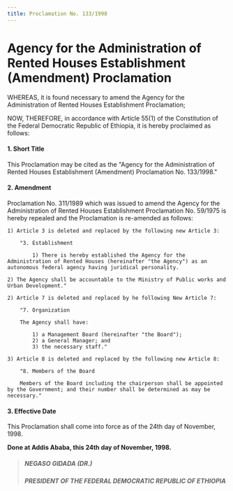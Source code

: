 ```yaml
---
title: Proclamation No. 133/1998
---
```


# Agency for the Administration of Rented Houses Establishment (Amendment) Proclamation

WHEREAS, it is found necessary to amend the Agency for the Administration of Rented Houses Establishment Proclamation;

NOW, THEREFORE, in accordance with Article 55(1) of the Constitution of the Federal Democratic Republic of Ethiopia, it is hereby proclaimed as follows:

#### 1. Short Title

This Proclamation may be cited as the "Agency for the Administration of Rented Houses Establishment (Amendment) Proclamation No. 133/1998."

#### 2. Amendment

Proclamation No. 311/1989 which was issued to amend the Agency for the Administration of Rented Houses Establishment Proclamation No. 59/1975 is hereby repealed and the Proclamation is re-amended as follows:

    1) Article 3 is deleted and replaced by the following new Article 3:

        "3. Establishment

            1) There is hereby established the Agency for the Administration of Rented Houses (hereinafter "the Agency") as an autonomous federal agency having juridical personality.

    2) The Agency shall be accountable to the Ministry of Public works and Urban Development."

    2) Article 7 is deleted and replaced by he following New Article 7:

        "7. Organization

        The Agency shall have:

            1) a Management Board (hereinafter "the Board");
            2) a General Manager; and
            3) the necessary staff."

    3) Article 8 is deleted and replaced by the following new Article 8:

        "8. Members of the Board

        Members of the Board including the chairperson shall be appointed by the Government; and their number shall be determined as may be necessary."

#### 3. Effective Date

This Proclamation shall come into force as of the 24th day of November, 1998.

**Done at Addis Ababa, this 24th day of November, 1998.**

> ##### NEGASO GIDADA (DR.)
>
> ##### PRESIDENT OF THE FEDERAL DEMOCRATIC REPUBLIC OF ETHIOΡΙΑ